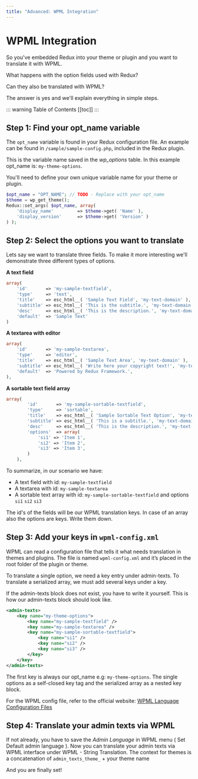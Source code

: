 ```yaml
---
title: "Advanced: WPML Integration"
---
```


# WPML Integration
So you've embedded Redux into your theme or plugin and you want to translate it with WPML.

What happens with the option fields used with Redux?

Can they also be translated with WPML?

The answer is yes and we'll explain everything in simple steps.

::: warning Table of Contents
[[toc]]
:::


## Step 1: Find your opt_name variable
The `opt_name` variable is found in your Redux configuration file. An example can be found in 
`/sample/sample-config.php`, included in the Redux plugin.

This is the variable name saved in the *wp_options* table. In this example opt_name is: `my-theme-options`.

You'll need to define your own unique variable name for your theme or plugin.
```php
$opt_name = "OPT_NAME"; // TODO - Replace with your opt_name
$theme = wp_get_theme();
Redux::set_args( $opt_name, array(
    'display_name'         => $theme->get( 'Name' ),
    'display_version'      => $theme->get( 'Version' )
) );
```
        
## Step 2: Select the options you want to translate
Lets say we want to translate three fields. To make it more interesting we'll demonstrate three different types of options.

**A text field**
```php
array(
    'id'       => 'my-sample-textfield',
    'type'     => 'text',
    'title'    => esc_html__( 'Sample Text Field', 'my-text-domain' ),
    'subtitle' => esc_html__( 'This is the subtitle.', 'my-text-domain' ),
    'desc'     => esc_html__( 'This is the description.', 'my-text-domain' ),
    'default'  => 'Sample Text'
)
```    

**A textarea with editor**
```php
array(
    'id'       => 'my-sample-textarea',
    'type'     => 'editor',
    'title'    => esc_html__( 'Sample Text Area', 'my-text-domain' ),
    'subtitle' => esc_html__( 'Write here your copyright text!', 'my-text-domain' ),
    'default'  => 'Powered by Redux Framework.',
),    
```

**A sortable text field array**
```php
array(
        'id'       => 'my-sample-sortable-textfield',
        'type'     => 'sortable',
        'title'    => esc_html__( 'Sample Sortable Text Option', 'my-text-domain' ),
        'subtitle' => esc_html__( 'This is a subtitle.', 'my-text-domain' ),
        'desc'     => esc_html__( 'This is the description.', 'my-text-domain' ),
        'options'  => array(
            'si1' => 'Item 1',
            'si2' => 'Item 2',
            'si3' => 'Item 3',
        )
    ),
```

To summarize, in our scenario we have:

- A text field with id: `my-sample-textfield`
- A textarea with id: `my-sample-textarea`
- A sortable text array with id: `my-sample-sortable-textfield` and options `si1` `si2` `si3`

The id's of the fields will be our WPML translation keys. In case of an array also the options are keys. Write them down.

## Step 3: Add your keys in `wpml-config.xml`

WPML can read a configuration file that tells it what needs translation in themes and plugins. The file is named 
`wpml-config.xml` and it’s placed in the root folder of the plugin or theme.

To translate a single option, we need a key entry under admin-texts. To translate a serialized array, we must add 
several keys under a key.

If the admin-texts block does not exist, you have to write it yourself.
This is how our admin-texts block should look like.
```xml
<admin-texts>
    <key name="my-theme-options">
        <key name="my-sample-textfield" />
        <key name="my-sample-textarea" />
        <key name="my-sample-sortable-textfield">
            <key name="si1" />
            <key name="si2" />
            <key name="si3" />
        </key>
    </key> 
</admin-texts>
```

The first key is always our opt_name e.g: `my-theme-options`. The single options as a self-closed key tag and the 
serialized array as a nested key block.

For the WPML config file, refer to the official website: [WPML Language Configuration Files](http://wpml.org/documentation/support/language-configuration-files/)

## Step 4: Translate your admin texts via WPML

If not already, you have to save the *Admin Language* in WPML menu ( Set Default admin language ). Now you can translate 
your admin texts via WPML interface under WPML - String Translation. The context for themes is a concatenation of 
`admin_texts_theme_` + your theme name

And you are finally set! 
